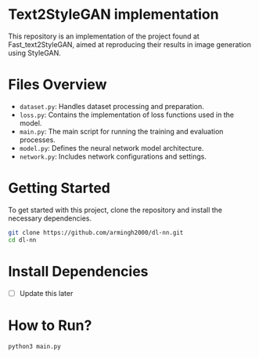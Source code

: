 # Text2StyleGAN implementation

This repository is an implementation of the project found at Fast_text2StyleGAN, aimed at reproducing their results in image generation using StyleGAN.

# Files Overview
- `dataset.py`: Handles dataset processing and preparation.
- `loss.py`: Contains the implementation of loss functions used in the model.
- `main.py`: The main script for running the training and evaluation processes.
- `model.py`: Defines the neural network model architecture.
- `network.py`: Includes network configurations and settings.

# Getting Started

To get started with this project, clone the repository and install the necessary dependencies.
```bash
git clone https://github.com/armingh2000/dl-nn.git
cd dl-nn
```
# Install Dependencies
- [ ] Update this later



# How to Run?
```bash
python3 main.py
```
